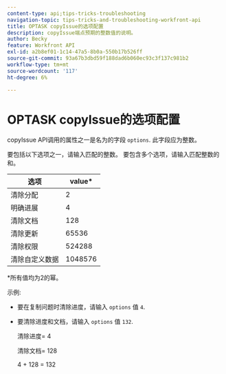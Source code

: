 ```yaml
---
content-type: api;tips-tricks-troubleshooting
navigation-topic: tips-tricks-and-troubleshooting-workfront-api
title: OPTASK copyIssue的选项配置
description: copyIssue端点预期的整数值的说明。
author: Becky
feature: Workfront API
exl-id: a2b8ef01-1c14-47a5-8b0a-550b17b526ff
source-git-commit: 93a67b3dbd59f188dad6b060ec93c3f137c981b2
workflow-type: tm+mt
source-wordcount: '117'
ht-degree: 6%

---
```


# OPTASK copyIssue的选项配置


copyIssue API调用的属性之一是名为的字段 `options`. 此字段应为整数。

要包括以下选项之一，请输入匹配的整数。 要包含多个选项，请输入匹配整数的和。

| 选项 | value* |
|---|---|
| 清除分配 | 2 |
| 明确进展 | 4 |
| 清除文档 | 128 |
| 清除更新 | 65536 |
| 清除权限 | 524288 |
| 清除自定义数据 | 1048576 |

*所有值均为2的幂。

示例:

* 要在复制问题时清除进度，请输入 `options` 值 `4`.

* 要清除进度和文档，请输入 `options` 值 `132`.

   清除进度= 4

   清除文档= 128

   4 + 128 = 132
